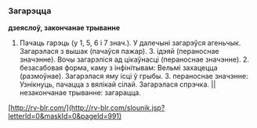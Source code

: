 ### Загарэцца
**дзеяслоў, закончанае трыванне**

1. Пачаць гарэць (у 1, 5, 6 і 7 знач.). У далечыні загарэўся агеньчык. Загарэлася з вышак (пачаўся пажар). З. ідэяй (пераноснае значэнне). Вочы загарэліся ад цікаўнасці (пераноснае значэнне). 2. безасабовая форма, каму з інфінітывам: Вельмі захацецца (размоўнае). Загарэлася яму ісці ў грыбы. 3. пераноснае значэнне: Узнікнуць, пачацца з вялікай сілай. Загарэлася спрэчка. || незакончанае трыванне: загарацца.

<a rel="author">[http://rv-blr.com/](http://rv-blr.com/slounik.jsp?letterId=0&maskId=0&pageId=991)</a>
